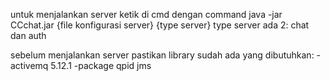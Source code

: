 untuk menjalankan server
ketik di cmd dengan command
java -jar CCchat.jar {file konfigurasi server} {type server}
type server ada 2: chat dan auth

sebelum menjalankan server
pastikan library sudah ada
yang dibutuhkan:
-activemq 5.12.1
-package qpid jms